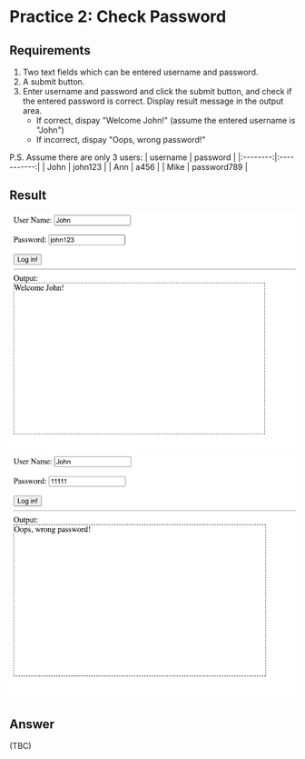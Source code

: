 # Practice 2: Check Password

## Requirements
1. Two text fields which can be entered username and password.
2. A submit button.
3. Enter username and password and click the submit button, and check
    if the entered password is correct. Display result message in the output area.
    - If correct, dispay "Welcome John!" (assume the entered username is "John")
    - If incorrect, dispay "Oops, wrong password!"

P.S. Assume there are only 3 users:
| username | password    |
|:--------:|:-----------:|
| John     | john123     |
| Ann      | a456        |
| Mike     | password789 |

## Result

![](./practice2_checkPassword_result_1.png)
![](./practice2_checkPassword_result_2.png)

## Answer

(TBC)
